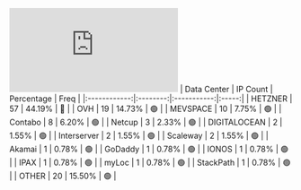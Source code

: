 ![Diagramm](https://github.com/obajay/StateSync-snapshots/blob/main/Projects/Quicksilver/1/README.md)
| Data Center | IP Count | Percentage | Freq |
|:------------:|:--------:|:-----------:|:-----:|
| HETZNER | 57 | 44.19% | 🔴 |
| OVH | 19 | 14.73% | 🟢 |
| MEVSPACE | 10 | 7.75% | 🟢 |
| Contabo | 8 | 6.20% | 🟢 |
| Netcup | 3 | 2.33% | 🟢 |
| DIGITALOCEAN | 2 | 1.55% | 🟢 |
| Interserver | 2 | 1.55% | 🟢 |
| Scaleway | 2 | 1.55% | 🟢 |
| Akamai | 1 | 0.78% | 🟢 |
| GoDaddy | 1 | 0.78% | 🟢 |
| IONOS | 1 | 0.78% | 🟢 |
| IPAX | 1 | 0.78% | 🟢 |
| myLoc | 1 | 0.78% | 🟢 |
| StackPath | 1 | 0.78% | 🟢 |
| OTHER | 20 | 15.50% | 🟢 |